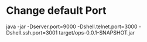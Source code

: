 # Change default Port
java -jar -Dserver.port=9000 -Dshell.telnet.port=3000 -Dshell.ssh.port=3001 target/ops-0.0.1-SNAPSHOT.jar 

